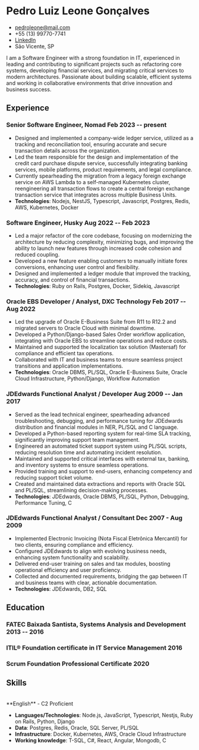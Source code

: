 <!-- The (first) h1 will be used as the <title> of the HTML page -->
# Pedro Luiz Leone Gonçalves

<!-- The unordered list immediately after the h1 will be formatted on a single
line. It is intended to be used for contact details -->
- <pedroleone@mail.com>
- +55 (13) 99770-7741
- [LinkedIn](https://www.linkedin.com/in/pedrollgoncalves)
- São Vicente, SP

<!-- The paragraph after the h1 and ul and before the first h2 is optional. It
is intended to be used for a short summary. -->
I am a Software Engineer with a strong foundation in IT, experienced in leading and contributing to significant projects such as refactoring core systems, developing financial services, and migrating critical services to modern architectures. Passionate about building scalable, efficient systems and working in collaborative environments that drive innovation and business success.

## Experience

<!-- You have to wrap the "left" and "right" half of these headings in spans by
hand -->

### <span>Senior Software Engineer, Nomad</span>       <span>Feb 2023 -- present</span>

- Designed and implemented a company-wide ledger service, utilized as a tracking and reconciliation tool, ensuring accurate and secure transaction details across the organization.
- Led the team responsible for the design and implementation of the credit card purchase dispute service, successfully integrating banking services, mobile platforms, product requirements, and legal compliance.
- Currently spearheading the migration from a legacy foreign exchange service on AWS Lambda to a self-managed Kubernetes cluster, reengineering all transaction flows to create a central foreign exchange transaction service that integrates across multiple Business Units.
- **Technologies**: Nodejs, NestJS, Typescript, Javascript, Postgres, Redis, AWS, Kubernetes, Docker

### <span>Software Engineer, Husky</span>       <span>Aug 2022 -- Feb 2023</span>

- Led a major refactor of the core codebase, focusing on modernizing the architecture by reducing complexity, minimizing bugs, and improving the ability to launch new features through increased code cohesion and reduced coupling.
- Developed a new feature enabling customers to manually initiate forex conversions, enhancing user control and flexibility.
- Designed and implemented a ledger module that improved the tracking, accuracy, and control of financial transactions.
- **Technologies**: Ruby on Rails, Postgres, Docker, Sidekiq, Javascript

### <span>Oracle EBS Developer / Analyst, DXC Technology</span>       <span>Feb 2017 -- Aug 2022</span>

- Led the upgrade of Oracle E-Business Suite from R11 to R12.2 and migrated servers to Oracle Cloud with minimal downtime.
- Developed a Python/Django-based Sales Order workflow application, integrating with Oracle EBS to streamline operations and reduce costs.
- Maintained and supported the localization tax solution (Mastersaf) for compliance and efficient tax operations.
- Collaborated with IT and business teams to ensure seamless project transitions and application implementations.
- **Technologies**: Oracle DBMS, PL/SQL, Oracle E-Business Suite, Oracle Cloud Infrastructure, Python/Django, Workflow Automation


### <span>JDEdwards Functional Analyst / Developer</span> <span>Aug 2009 -- Jan 2017</span>

- Served as the lead technical engineer, spearheading advanced troubleshooting, debugging, and performance tuning for JDEdwards distribution and financial modules in NER, PL/SQL and C language.
- Developed a Python-based reporting system for real-time SLA tracking, significantly improving support team management.
- Engineered an automated ticket support system using PL/SQL scripts, reducing resolution time and automating incident resolution.
- Maintained and supported critical interfaces with external tax, banking, and inventory systems to ensure seamless operations.
- Provided training and support to end-users, enhancing competency and reducing support ticket volume.
- Created and maintained data extractions and reports with Oracle SQL and PL/SQL, streamlining decision-making processes.
- **Technologies**: JDEdwards, Oracle DBMS, PL/SQL, Python, Debugging, Performance Tuning, C


### <span>JDEdwards Functional Analyst / Consultant</span> <span>Dec 2007 - Aug 2009</span>

- Implemented Electronic Invoicing (Nota Fiscal Eletrônica Mercantil) for two clients, ensuring compliance and efficiency.
- Configured JDEdwards to align with evolving business needs, enhancing system functionality and scalability.
- Delivered end-user training on sales and tax modules, boosting operational efficiency and user proficiency.
- Collected and documented requirements, bridging the gap between IT and business teams with clear, actionable documentation.
- **Technologies**: JDEdwards, DB2, SQL

## Education

### <span>FATEC Baixada Santista, Systems Analysis and Development</span> <span>2013 -- 2016</span>
### <span>ITIL® Foundation certificate in IT Service Management</span> <span>2016</span>
### <span>Scrum Foundation Professional Certificate</span> <span>2020</span>

## Skills

<br>
**English** - C2 Proficient
<br>

- **Languages/Technologies**: Node.js, JavaScript, Typescript, Nestjs, Ruby on Rails, Python, Django
- **Data**: Postgres, Redis, Oracle, SQL Server, PL/SQL
- **Infrastructure**: Docker, Kubernetes, AWS, Oracle Cloud Infrastructure
- **Working knowledge**: T-SQL, C#, React, Angular, Mongodb, C